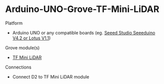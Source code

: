 # Arduino-UNO-Grove-TF-Mini-LiDAR

Platform
- Arduino UNO or any compatible boards (eg. [Seeed Studio Seeeduino V4.2 or Lotus V1.1](https://youtu.be/NYIHKnxw2Og))

Grove module(s)
- [TF Mini LiDAR](https://www.seeedstudio.com/Seeedstudio-Grove-TF-Mini-LiDAR.html)

Connections
- Connect D2 to TF Mini LiDAR module
